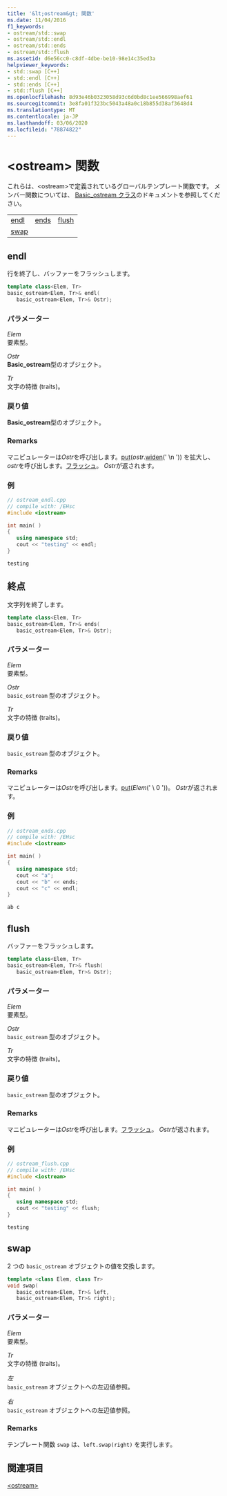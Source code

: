 ```yaml
---
title: '&lt;ostream&gt; 関数'
ms.date: 11/04/2016
f1_keywords:
- ostream/std::swap
- ostream/std::endl
- ostream/std::ends
- ostream/std::flush
ms.assetid: d6e56cc0-c8df-4dbe-be10-98e14c35ed3a
helpviewer_keywords:
- std::swap [C++]
- std::endl [C++]
- std::ends [C++]
- std::flush [C++]
ms.openlocfilehash: 8d93e46b0323058d93c6d0bd8c1ee566998aef61
ms.sourcegitcommit: 3e8fa01f323bc5043a48a0c18b855d38af3648d4
ms.translationtype: MT
ms.contentlocale: ja-JP
ms.lasthandoff: 03/06/2020
ms.locfileid: "78874822"
---
```

# <a name="ltostreamgt-functions"></a>&lt;ostream&gt; 関数

これらは、&lt;ostream&gt;で定義されているグローバルテンプレート関数です。 メンバー関数については、 [Basic_ostream クラス](basic-ostream-class.md)のドキュメントを参照してください。

||||
|-|-|-|
|[endl](#endl)|[ends](#ends)|[flush](#flush)|
|[swap](#swap)|

## <a name="endl"></a>endl

行を終了し、バッファーをフラッシュします。

```cpp
template class<Elem, Tr>
basic_ostream<Elem, Tr>& endl(
   basic_ostream<Elem, Tr>& Ostr);
```

### <a name="parameters"></a>パラメーター

*Elem*\
要素型。

*Ostr*\
**Basic_ostream**型のオブジェクト。

*Tr*\
文字の特徴 (traits)。

### <a name="return-value"></a>戻り値

**Basic_ostream**型のオブジェクト。

### <a name="remarks"></a>Remarks

マニピュレーターは*Ostr*を呼び出します。[put](../standard-library/basic-ostream-class.md#put)(*ostr*.[widen](../standard-library/basic-ios-class.md#widen)(' \n ')) を拡大し、 *ostr*を呼び出します。[フラッシュ](../standard-library/basic-ostream-class.md#flush)。 *Ostr*が返されます。

### <a name="example"></a>例

```cpp
// ostream_endl.cpp
// compile with: /EHsc
#include <iostream>

int main( )
{
   using namespace std;
   cout << "testing" << endl;
}
```

```Output
testing
```

## <a name="ends"></a>終点

文字列を終了します。

```cpp
template class<Elem, Tr>
basic_ostream<Elem, Tr>& ends(
   basic_ostream<Elem, Tr>& Ostr);
```

### <a name="parameters"></a>パラメーター

*Elem*\
要素型。

*Ostr*\
`basic_ostream` 型のオブジェクト。

*Tr*\
文字の特徴 (traits)。

### <a name="return-value"></a>戻り値

`basic_ostream` 型のオブジェクト。

### <a name="remarks"></a>Remarks

マニピュレーターは*Ostr*を呼び出します。[put](../standard-library/basic-ostream-class.md#put)(*Elem*(' \ 0 '))。 *Ostr*が返されます。

### <a name="example"></a>例

```cpp
// ostream_ends.cpp
// compile with: /EHsc
#include <iostream>

int main( )
{
   using namespace std;
   cout << "a";
   cout << "b" << ends;
   cout << "c" << endl;
}
```

```Output
ab c
```

## <a name="flush"></a>flush

バッファーをフラッシュします。

```cpp
template class<Elem, Tr>
basic_ostream<Elem, Tr>& flush(
   basic_ostream<Elem, Tr>& Ostr);
```

### <a name="parameters"></a>パラメーター

*Elem*\
要素型。

*Ostr*\
`basic_ostream` 型のオブジェクト。

*Tr*\
文字の特徴 (traits)。

### <a name="return-value"></a>戻り値

`basic_ostream` 型のオブジェクト。

### <a name="remarks"></a>Remarks

マニピュレーターは*Ostr*を呼び出します。[フラッシュ](../standard-library/basic-ostream-class.md#flush)。 *Ostr*が返されます。

### <a name="example"></a>例

```cpp
// ostream_flush.cpp
// compile with: /EHsc
#include <iostream>

int main( )
{
   using namespace std;
   cout << "testing" << flush;
}
```

```Output
testing
```

## <a name="swap"></a>swap

2 つの `basic_ostream` オブジェクトの値を交換します。

```cpp
template <class Elem, class Tr>
void swap(
   basic_ostream<Elem, Tr>& left,
   basic_ostream<Elem, Tr>& right);
```

### <a name="parameters"></a>パラメーター

*Elem*\
要素型。

*Tr*\
文字の特徴 (traits)。

*左*\
`basic_ostream` オブジェクトへの左辺値参照。

*右*\
`basic_ostream` オブジェクトへの左辺値参照。

### <a name="remarks"></a>Remarks

テンプレート関数 `swap` は、`left.swap(right)` を実行します。

## <a name="see-also"></a>関連項目

[\<ostream>](../standard-library/ostream.md)
